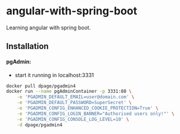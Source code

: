 # angular-with-spring-boot
Learning angular with spring boot.



## Installation

#### pgAdmin:
- start it running in localhost:3331
```bash
docker pull dpage/pgadmin4
docker run --name pgAdminContainer -p 3331:80 \
    -e 'PGADMIN_DEFAULT_EMAIL=user@domain.com' \
    -e 'PGADMIN_DEFAULT_PASSWORD=SuperSecret' \
    -e 'PGADMIN_CONFIG_ENHANCED_COOKIE_PROTECTION=True' \
    -e 'PGADMIN_CONFIG_LOGIN_BANNER="Authorised users only!"' \
    -e 'PGADMIN_CONFIG_CONSOLE_LOG_LEVEL=10' \
    -d dpage/pgadmin4
```


